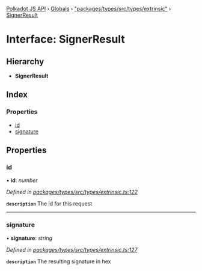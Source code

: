 [Polkadot JS API](../README.md) › [Globals](../globals.md) › ["packages/types/src/types/extrinsic"](../modules/_packages_types_src_types_extrinsic_.md) › [SignerResult](_packages_types_src_types_extrinsic_.signerresult.md)

# Interface: SignerResult

## Hierarchy

* **SignerResult**

## Index

### Properties

* [id](_packages_types_src_types_extrinsic_.signerresult.md#id)
* [signature](_packages_types_src_types_extrinsic_.signerresult.md#signature)

## Properties

###  id

• **id**: *number*

*Defined in [packages/types/src/types/extrinsic.ts:122](https://github.com/polkadot-js/api/blob/4b3b853c27/packages/types/src/types/extrinsic.ts#L122)*

**`description`** The id for this request

___

###  signature

• **signature**: *string*

*Defined in [packages/types/src/types/extrinsic.ts:127](https://github.com/polkadot-js/api/blob/4b3b853c27/packages/types/src/types/extrinsic.ts#L127)*

**`description`** The resulting signature in hex
